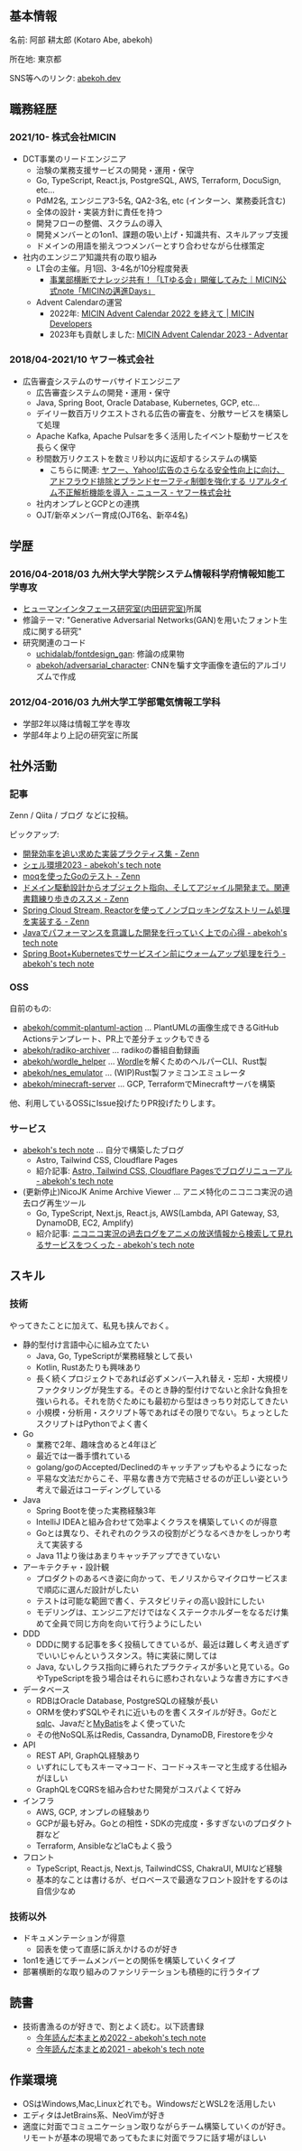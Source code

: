 ## 基本情報

名前: 阿部 耕太郎 (Kotaro Abe, abekoh)

所在地: 東京都

SNS等へのリンク: [abekoh.dev](https://abekoh.dev)

## 職務経歴

### 2021/10- 株式会社MICIN

- DCT事業のリードエンジニア
  - 治験の業務支援サービスの開発・運用・保守
  - Go, TypeScript, React.js, PostgreSQL, AWS, Terraform, DocuSign, etc...
  - PdM2名, エンジニア3-5名, QA2-3名, etc (インターン、業務委託含む)
  - 全体の設計・実装方針に責任を持つ
  - 開発フローの整備、スクラムの導入
  - 開発メンバーとの1on1、課題の吸い上げ・知識共有、スキルアップ支援
  - ドメインの用語を揃えつつメンバーとすり合わせながら仕様策定
- 社内のエンジニア知識共有の取り組み
  - LT会の主催。月1回、3-4名が10分程度発表
    - [事業部横断でナレッジ共有！「LTゆる会」開催してみた｜MICIN公式note「MICINの邁進Days」](https://note.micin.jp/n/nb1c5df4aa9a4)
  - Advent Calendarの運営
    - 2022年: [MICIN Advent Calendar 2022 を終えて | MICIN Developers](https://medium.com/micin-developers/remember-micin-advent-calendar-2022-acc9557f9089)
    - 2023年も貢献しました: [MICIN Advent Calendar 2023 - Adventar](https://adventar.org/calendars/9595)

### 2018/04-2021/10 ヤフー株式会社

- 広告審査システムのサーバサイドエンジニア
  - 広告審査システムの開発・運用・保守
  - Java, Spring Boot, Oracle Database, Kubernetes, GCP, etc...
  - デイリー数百万リクエストされる広告の審査を、分散サービスを構築して処理
  - Apache Kafka, Apache Pulsarを多く活用したイベント駆動サービスを長らく保守
  - 秒間数万リクエストを数ミリ秒以内に返却するシステムの構築
    - こちらに関連: [ヤフー、Yahoo!広告のさらなる安全性向上に向け、 アドフラウド排除とブランドセーフティ制御を強化する リアルタイム不正解析機能を導入 - ニュース - ヤフー株式会社](https://about.yahoo.co.jp/pr/release/2020/10/15m/)
  - 社内オンプレとGCPとの連携
  - OJT/新卒メンバー育成(OJT6名、新卒4名)

## 学歴

### 2016/04-2018/03 九州大学大学院システム情報科学府情報知能工学専攻

- [ヒューマンインタフェース研究室(内田研究室)](https://human.ait.kyushu-u.ac.jp/)所属
- 修論テーマ: "Generative Adversarial Networks(GAN)を用いたフォント生成に関する研究"
- 研究関連のコード
  - [uchidalab/fontdesign\_gan](https://github.com/uchidalab/fontdesign_gan): 修論の成果物
  - [abekoh/adversarial\_character](https://github.com/abekoh/adversarial_character): CNNを騙す文字画像を遺伝的アルゴリズムで作成

### 2012/04-2016/03 九州大学工学部電気情報工学科

- 学部2年以降は情報工学を専攻
- 学部4年より上記の研究室に所属

## 社外活動

### 記事

Zenn / Qiita / ブログ などに投稿。

ピックアップ:

- [開発効率を追い求めた実装プラクティス集 - Zenn](https://zenn.dev/micin/articles/effective-development-practices)
- [シェル環境2023 - abekoh's tech note](https://blog.abekoh.dev/posts/shell-2023)
- [moqを使ったGoのテスト - Zenn](https://zenn.dev/abekoh/articles/21acde07e1f555)
- [ドメイン駆動設計からオブジェクト指向、そしてアジャイル開発まで。関連書籍練り歩きのススメ - Zenn](https://zenn.dev/abekoh/articles/90a9bb8698b091)
- [Spring Cloud Stream, Reactorを使ってノンブロッキングなストリーム処理を実装する - Zenn](https://zenn.dev/abekoh/articles/4b898e6bc744fa)
- [Javaでパフォーマンスを意識した開発を行っていく上での心得 - abekoh's tech note](https://blog.abekoh.dev/posts/starting-java-performance-tuning)
- [Spring Boot+Kubernetesでサービスイン前にウォームアップ処理を行う - abekoh's tech note](https://blog.abekoh.dev/posts/warmup-java-with-spring-and-k8s)

### OSS

自前のもの:

- [abekoh/commit-plantuml-action](https://github.com/abekoh/commit-plantuml-action) ... PlantUMLの画像生成できるGitHub Actionsテンプレート、PR上で差分チェックもできる
- [abekoh/radiko-archiver](https://github.com/abekoh/radiko-archiver) ... radikoの番組自動録画
- [abekoh/wordle\_helper](https://github.com/abekoh/wordle_helper) ... [Wordle](https://www.nytimes.com/games/wordle/index.html)を解くためのヘルパーCLI、Rust製
- [abekoh/nes\_emulator](https://github.com/abekoh/nes_emulator) ... (WIP)Rust製ファミコンエミュレータ
- [abekoh/minecraft-server](https://github.com/abekoh/minecraft-server) ... GCP, TerraformでMinecraftサーバを構築

他、利用しているOSSにIssue投げたりPR投げたりします。

### サービス

- [abekoh's tech note](https://blog.abekoh.dev/) ... 自分で構築したブログ
  - Astro, Tailwind CSS, Cloudflare Pages
  - 紹介記事: [Astro, Tailwind CSS, Cloudflare Pagesでブログリニューアル - abekoh's tech note](https://blog.abekoh.dev/posts/blog-v3)
- (更新停止)NicoJK Anime Archive Viewer ... アニメ特化のニコニコ実況の過去ログ再生ツール
  - Go, TypeScript, Next.js, React.js, AWS(Lambda, API Gateway, S3, DynamoDB, EC2, Amplify)
  - 紹介記事: [ニコニコ実況の過去ログをアニメの放送情報から検索して見れるサービスをつくった - abekoh's tech note](https://blog.abekoh.dev/posts/nicojk-anime-archive-viewer)

## スキル

### 技術

やってきたことに加えて、私見も挟んでおく。

- 静的型付け言語中心に組み立てたい
  - Java, Go, TypeScriptが業務経験として長い
  - Kotlin, Rustあたりも興味あり
  - 長く続くプロジェクトであれば必ずメンバー入れ替え・忘却・大規模リファクタリングが発生する。そのとき静的型付けでないと余計な負担を強いられる。それを防ぐためにも最初から型はきっちり対応してきたい
  - 小規模・分析用・スクリプト等であればその限りでない。ちょっとしたスクリプトはPythonでよく書く
- Go
  - 業務で2年、趣味含めると4年ほど
  - 最近では一番手慣れている
  - golang/goのAccepted/Declinedのキャッチアップもやるようになった
  - 平易な文法だからこそ、平易な書き方で完結させるのが正しい姿という考えで最近はコーディングしている
- Java
  - Spring Bootを使った実務経験3年
  - IntelliJ IDEAと組み合わせて効率よくクラスを構築していくのが得意
  - Goとは異なり、それぞれのクラスの役割がどうなるべきかをしっかり考えて実装する
  - Java 11より後はあまりキャッチアップできていない
- アーキテクチャ・設計観
  - プロダクトのあるべき姿に向かって、モノリスからマイクロサービスまで順応に選んだ設計がしたい
  - テストは可能な範囲で書く、テスタビリティの高い設計にしたい
  - モデリングは、エンジニアだけではなくステークホルダーをなるだけ集めて全員で同じ方向を向いて行うようにしたい
- DDD
  - DDDに関する記事を多く投稿してきているが、最近は難しく考え過ぎずでいいじゃんというスタンス。特に実装に関しては
  - Java, ないしクラス指向に縛られたプラクティスが多いと見ている。GoやTypeScriptを扱う場合はそれらに惑わされないような書き方にすべき
- データベース
  - RDBはOracle Database, PostgreSQLの経験が長い
  - ORMを使わずSQLやそれに近いものを書くスタイルが好き。Goだと[sqlc](https://sqlc.dev/)、Javaだと[MyBatis](https://mybatis.org/mybatis-3/)をよく使っていた
  - その他NoSQL系はRedis, Cassandra, DynamoDB, Firestoreを少々
- API
  - REST API, GraphQL経験あり
  - いずれにしてもスキーマ→コード、コード→スキーマと生成する仕組みがほしい
  - GraphQLをCQRSを組み合わせた開発がコスパよくて好み
- インフラ
  - AWS, GCP, オンプレの経験あり
  - GCPが最も好み。Goとの相性・SDKの完成度・多すぎないのプロダクト群など
  - Terraform, AnsibleなどIaCもよく扱う
- フロント
  - TypeScript, React.js, Next.js, TailwindCSS, ChakraUI, MUIなど経験
  - 基本的なことは書けるが、ゼロベースで最適なフロント設計をするのは自信少なめ

### 技術以外

- ドキュメンテーションが得意
  - 図表を使って直感に訴えかけるのが好き
- 1on1を通じてチームメンバーとの関係を構築していくタイプ
- 部署横断的な取り組みのファシリテーションも積極的に行うタイプ

## 読書

- 技術書漁るのが好きで、割とよく読む。以下読書録
  - [今年読んだ本まとめ2022 - abekoh's tech note](https://blog.abekoh.dev/posts/books-2022)
  - [今年読んだ本まとめ2021 - abekoh's tech note](https://blog.abekoh.dev/posts/books-2021)

## 作業環境

- OSはWindows,Mac,Linuxどれでも。WindowsだとWSL2を活用したい
- エディタはJetBrains系、NeoVimが好き
- 適度に対面でコミュニケーション取りながらチーム構築していくのが好き。リモートが基本の現場であってもたまに対面でラフに話す場がほしい

